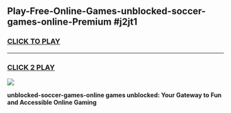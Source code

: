 
## Play-Free-Online-Games-unblocked-soccer-games-online-Premium #j2jt1
<h3>
<a href="https://premium.freeplayer.one?title=unblocked-soccer-games-online&ref=8M">CLICK TO PLAY</a></h3>
<hr>

<h3>
<a href="https://premium.freeplayer.one?title=unblocked-soccer-games-online&ref=8M">CLICK 2 PLAY</a>
  
</h3>

<a href="https://premium.freeplayer.one?title=unblocked-soccer-games-online&ref=8M"><img src="https://clearcache.store/games.png"></a>


**unblocked-soccer-games-online games unblocked: Your Gateway to Fun and Accessible Online Gaming**
